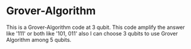 # Grover-Algorithm

This is a Grover-Algorithm code at 3 qubit. This code amplify the answer like '111' or both like '101, 011'
also I can choose 3 qubits to use Grover Algorithm among 5 qubits.

